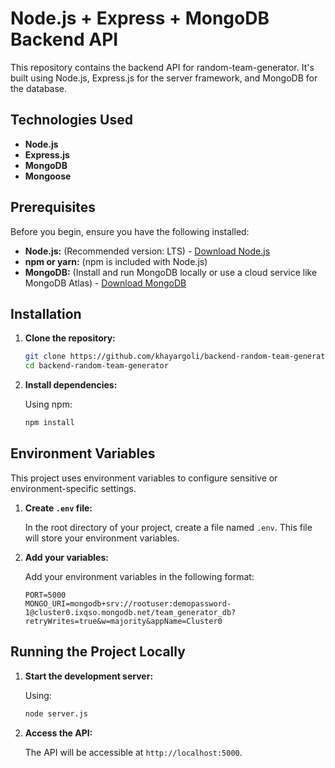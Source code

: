 # Node.js + Express + MongoDB Backend API

This repository contains the backend API for random-team-generator. It's built using Node.js, Express.js for the server framework, and MongoDB for the database.

## Technologies Used

* **Node.js** 
* **Express.js**
* **MongoDB** 
* **Mongoose**
  
## Prerequisites

Before you begin, ensure you have the following installed:

* **Node.js:** (Recommended version: LTS) - [Download Node.js](https://nodejs.org/)
* **npm or yarn:** (npm is included with Node.js)
* **MongoDB:** (Install and run MongoDB locally or use a cloud service like MongoDB Atlas) - [Download MongoDB](https://www.mongodb.com/try/download/community)

## Installation

1.  **Clone the repository:**

    ```bash
    git clone https://github.com/khayargoli/backend-random-team-generator.git
    cd backend-random-team-generator
    ```

2.  **Install dependencies:**

    Using npm:

    ```bash
    npm install
    ```
    
## Environment Variables

This project uses environment variables to configure sensitive or environment-specific settings.

1.  **Create `.env` file:**

    In the root directory of your project, create a file named `.env`. This file will store your environment variables.

2.  **Add your variables:**

    Add your environment variables in the following format:

    ```
    PORT=5000
    MONGO_URI=mongodb+srv://rootuser:demopassword-1@cluster0.ixqso.mongodb.net/team_generator_db?retryWrites=true&w=majority&appName=Cluster0
    ```


## Running the Project Locally


1.  **Start the development server:**

    Using:

    ```bash
    node server.js
    ```

2.  **Access the API:**

    The API will be accessible at `http://localhost:5000`.
